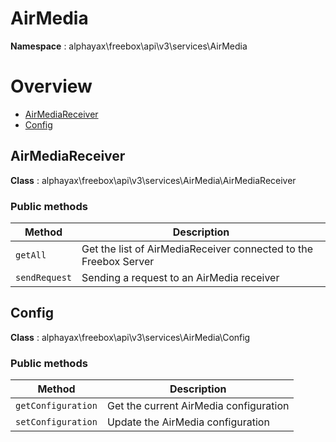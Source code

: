 # AirMedia

**Namespace**  : alphayax\freebox\api\v3\services\AirMedia

# Overview

- [AirMediaReceiver](AirMedia.md#AirMediaReceiver)
- [Config](AirMedia.md#Config)


<a name="AirMediaReceiver"></a>
## AirMediaReceiver

**Class**  : alphayax\freebox\api\v3\services\AirMedia\AirMediaReceiver

### Public methods

| Method | Description |
|---|---|
| `getAll` | Get the list of AirMediaReceiver connected to the Freebox Server | 
| `sendRequest` | Sending a request to an AirMedia receiver | 

<a name="Config"></a>
## Config

**Class**  : alphayax\freebox\api\v3\services\AirMedia\Config

### Public methods

| Method | Description |
|---|---|
| `getConfiguration` | Get the current AirMedia configuration | 
| `setConfiguration` | Update the AirMedia configuration | 
